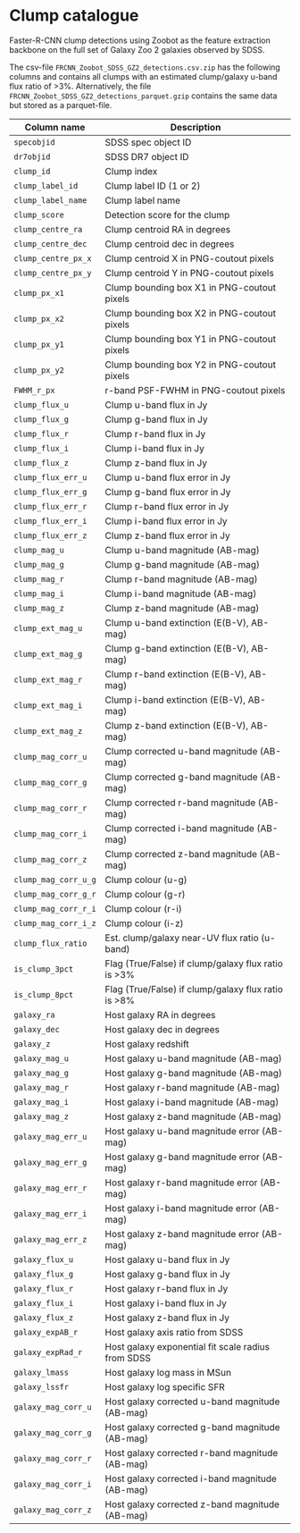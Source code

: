 # Clump catalogue
Faster-R-CNN clump detections using Zoobot as the feature extraction backbone on the full set of Galaxy Zoo 2 galaxies observed by SDSS.

The csv-file `FRCNN_Zoobot_SDSS_GZ2_detections.csv.zip` has the following columns and contains all clumps with an estimated clump/galaxy u-band flux ratio of >3%. Alternatively, the file `FRCNN_Zoobot_SDSS_GZ2_detections_parquet.gzip` contains the same data but stored as a parquet-file.

| Column name | Description |
| ----------- | ----------- |
 `specobjid`  |  SDSS spec object ID |
 `dr7objid`  |  SDSS DR7 object ID |
 `clump_id`  |  Clump index |
 `clump_label_id`  |  Clump label ID (1 or 2) |
 `clump_label_name`  |  Clump label name |
 `clump_score`  |  Detection score for the clump |
 `clump_centre_ra`  |  Clump centroid RA in degrees | 
 `clump_centre_dec`  |  Clump centroid dec in degrees | 
 `clump_centre_px_x`  |  Clump centroid X in PNG-coutout pixels |
 `clump_centre_px_y`  |  Clump centroid Y in PNG-coutout pixels |
 `clump_px_x1`  |  Clump bounding box X1 in PNG-coutout pixels |
 `clump_px_x2`  |  Clump bounding box X2 in PNG-coutout pixels |
 `clump_px_y1`  |  Clump bounding box Y1 in PNG-coutout pixels |
 `clump_px_y2`  |  Clump bounding box Y2 in PNG-coutout pixels |
 `FWHM_r_px`  |  r-band PSF-FWHM in PNG-coutout pixels |
 `clump_flux_u`  |  Clump u-band flux in Jy |
 `clump_flux_g`  |  Clump g-band flux in Jy |
 `clump_flux_r`  |  Clump r-band flux in Jy |
 `clump_flux_i`  |  Clump i-band flux in Jy |
 `clump_flux_z`  |  Clump z-band flux in Jy |
 `clump_flux_err_u`  |  Clump u-band flux error in Jy |
 `clump_flux_err_g`  |  Clump g-band flux error in Jy |
 `clump_flux_err_r`  |  Clump r-band flux error in Jy |
 `clump_flux_err_i`  |  Clump i-band flux error in Jy |
 `clump_flux_err_z`  |  Clump z-band flux error in Jy |
 `clump_mag_u`  |  Clump u-band magnitude (AB-mag) |
 `clump_mag_g`  |  Clump g-band magnitude (AB-mag) |
 `clump_mag_r`  |  Clump r-band magnitude (AB-mag) |
 `clump_mag_i`  |  Clump i-band magnitude (AB-mag) |
 `clump_mag_z`  |  Clump z-band magnitude (AB-mag) |
 `clump_ext_mag_u`  |  Clump u-band extinction (E(B-V), AB-mag) |
 `clump_ext_mag_g`  |  Clump g-band extinction (E(B-V), AB-mag) |
 `clump_ext_mag_r`  |  Clump r-band extinction (E(B-V), AB-mag) |
 `clump_ext_mag_i`  |  Clump i-band extinction (E(B-V), AB-mag) |
 `clump_ext_mag_z`  |  Clump z-band extinction (E(B-V), AB-mag) |
 `clump_mag_corr_u`  |  Clump corrected u-band magnitude (AB-mag) |
 `clump_mag_corr_g`  |  Clump corrected g-band magnitude (AB-mag) |
 `clump_mag_corr_r`  |  Clump corrected r-band magnitude (AB-mag) |
 `clump_mag_corr_i`  |  Clump corrected i-band magnitude (AB-mag) |
 `clump_mag_corr_z`  |  Clump corrected z-band magnitude (AB-mag) |
 `clump_mag_corr_u_g`  |  Clump colour (u-g) |
 `clump_mag_corr_g_r`  |  Clump colour (g-r) |
 `clump_mag_corr_r_i`  |  Clump colour (r-i) |
 `clump_mag_corr_i_z`  |  Clump colour (i-z) |
 `clump_flux_ratio`  |  Est. clump/galaxy near-UV flux ratio (u-band) |
 `is_clump_3pct`  |  Flag (True/False) if clump/galaxy flux ratio is >3% |
 `is_clump_8pct`  |  Flag (True/False) if clump/galaxy flux ratio is >8% |
 `galaxy_ra`  |  Host galaxy RA in degrees | 
 `galaxy_dec`  |  Host galaxy dec in degrees | 
 `galaxy_z`  |  Host galaxy redshift | 
 `galaxy_mag_u`  |  Host galaxy u-band magnitude (AB-mag) |
 `galaxy_mag_g`  |  Host galaxy g-band magnitude (AB-mag) |
 `galaxy_mag_r`  |  Host galaxy r-band magnitude (AB-mag) |
 `galaxy_mag_i`  |  Host galaxy i-band magnitude (AB-mag) |
 `galaxy_mag_z`  |  Host galaxy z-band magnitude (AB-mag) |
 `galaxy_mag_err_u`  |  Host galaxy u-band magnitude error (AB-mag) |
 `galaxy_mag_err_g`  |  Host galaxy g-band magnitude error (AB-mag) |
 `galaxy_mag_err_r`  |  Host galaxy r-band magnitude error (AB-mag) |
 `galaxy_mag_err_i`  |  Host galaxy i-band magnitude error (AB-mag) |
 `galaxy_mag_err_z`  |  Host galaxy z-band magnitude error (AB-mag) |
 `galaxy_flux_u`  |  Host galaxy u-band flux in Jy |
 `galaxy_flux_g`  |  Host galaxy g-band flux in Jy |
 `galaxy_flux_r`  |  Host galaxy r-band flux in Jy |
 `galaxy_flux_i`  |  Host galaxy i-band flux in Jy |
 `galaxy_flux_z`  |  Host galaxy z-band flux in Jy |
 `galaxy_expAB_r`  |  Host galaxy axis ratio from SDSS |
 `galaxy_expRad_r`  |  Host galaxy exponential fit scale radius from SDSS |
 `galaxy_lmass`  |  Host galaxy log mass in MSun |
 `galaxy_lssfr`  |  Host galaxy log specific SFR |
 `galaxy_mag_corr_u`  |  Host galaxy corrected u-band magnitude (AB-mag) |
 `galaxy_mag_corr_g`  |  Host galaxy corrected g-band magnitude (AB-mag) |
 `galaxy_mag_corr_r`  |  Host galaxy corrected r-band magnitude (AB-mag) |
 `galaxy_mag_corr_i`  |  Host galaxy corrected i-band magnitude (AB-mag) |
 `galaxy_mag_corr_z`  |  Host galaxy corrected z-band magnitude (AB-mag) |

